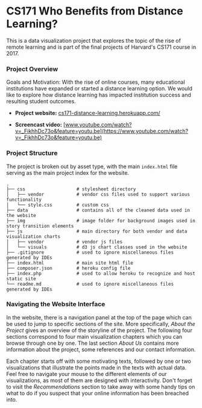 # CS171 Who Benefits from Distance Learning?

This is a data visualization project that explores the topic of the rise of remote learning and is part of the final projects of Harvard's CS171 course in 2017. 


### Project Overview

Goals and Motivation: With the rise of online courses, many educational institutions have expanded or started a distance learning option. We would like to explore how distance learning has impacted institution success and resulting student outcomes.

- **Project website:** [cs171-distance-learning.herokuapp.com/](https://cs171-distance-learning.herokuapp.com/)


- **Screencast video:** [www.youtube.com/watch?v=_FikhhDc73o&feature=youtu.be](https://www.youtube.com/watch?v=_FikhhDc73o&feature=youtu.be)


### **Project Structure** 
The project is broken out by asset type, with the main `index.html` file serving as the main project index for the website. 

    .
    ├── css                   # stylesheet directory 
    │   ├── vendor            # vendor css files used to support various functionality 
    │   └── style.css         # custom css 
    ├── data                  # contains all of the cleaned data used in the website 
    ├── img                   # image folder for background images used in story transition elements 
    ├── js                    # main directory for both vendor and data visualization charts 
    │   ├── vendor            # vendor js files 
    │   └── visuals           # d3 js chart classes used in the website 
    ├── .gitignore            # used to ignore miscellaneous files generated by IDEs 
    ├── index.html            # main site html file 
    ├── composer.json         # heroku config file 
    ├── index.php             # used to allow heroku to recognize and host static site 
    └── readme.md             # used to ignore miscellaneous files generated by IDEs 


### **Navigating the Website Interface** 

In the website, there is a navigation panel at the top of the page which can be used to jump to specific sections of the site. More specifically, *About the Project* gives an overview of the storyline of the project. The following four sections correspond to four main visualization chapters which you can browse through one by one. The last section *About Us* contains more information about the project, some references and our contact information.

Each chapter starts off with some motivating texts, followed by one or two visualizations that illustrate the points made in the texts with actual data. Feel free to navigate your mouse to the different elements of our visualizations, as most of them are designed with interactivity. Don't forget to visit the *Recommendations* section to take away with some handy tips on what to do if you suspect that your online information has been breached into.







